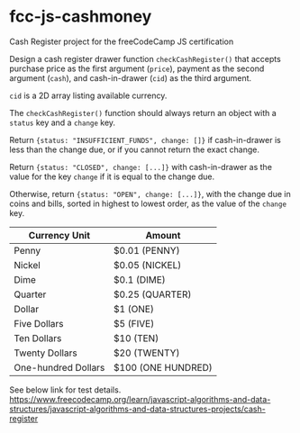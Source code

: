 # fcc-js-cashmoney
Cash Register project for the freeCodeCamp JS certification

Design a cash register drawer function `checkCashRegister()` that accepts purchase price as the first argument (`price`), payment as the second argument (`cash`), and cash-in-drawer (`cid`) as the third argument.

`cid` is a 2D array listing available currency.

The `checkCashRegister()` function should always return an object with a `status` key and a `change` key.

Return `{status: "INSUFFICIENT_FUNDS", change: []}` if cash-in-drawer is less than the change due, or if you cannot return the exact change.

Return `{status: "CLOSED", change: [...]}` with cash-in-drawer as the value for the key `change` if it is equal to the change due.

Otherwise, return `{status: "OPEN", change: [...]}`, with the change due in coins and bills, sorted in highest to lowest order, as the value of the `change` key.

| Currency Unit      | Amount           |
|--------------------|------------------|
| Penny              | $0.01 (PENNY)    |
| Nickel	         | $0.05 (NICKEL)   |
| Dime	             | $0.1 (DIME)      |
| Quarter	         | $0.25 (QUARTER)  |
| Dollar	         | $1 (ONE)         |
| Five Dollars	     | $5 (FIVE)        |
| Ten Dollars	     | $10 (TEN)        |
| Twenty Dollars	 | $20 (TWENTY)     |
| One-hundred Dollars|$100 (ONE HUNDRED)|

See below link for test details.
<br/>
https://www.freecodecamp.org/learn/javascript-algorithms-and-data-structures/javascript-algorithms-and-data-structures-projects/cash-register
